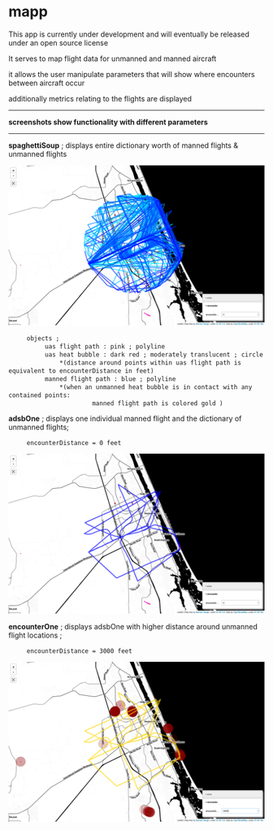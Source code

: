 # mapp

This app is currently under development and will eventually be released under an open source license

It serves to map flight data for unmanned and manned aircraft 

it allows the user manipulate parameters that will show where encounters between aircraft occur

additionally metrics relating to the flights are displayed 



****

**screenshots show functionality with different parameters**

****

**spaghettiSoup** ; 
displays entire dictionary worth of manned flights & unmanned flights

![Image description](https://raw.githubusercontent.com/nyetzsche/mapp/master/screenshots/spaghettiSoup.png)




         objects ; 
              uas flight path : pink ; polyline
              uas heat bubble : dark red ; moderately translucent ; circle
                  *(distance around points within uas flight path is equivalent to encounterDistance in feet)
              manned flight path : blue ; polyline
                  *(when an unmanned heat bubble is in contact with any contained points:
                           manned flight path is colored gold )

**adsbOne** ; 
displays one individual manned flight and the dictionary of unmanned flights; 

         encounterDistance = 0 feet

![Image description](https://raw.githubusercontent.com/nyetzsche/mapp/master/screenshots/adsbOne.png)

**encounterOne** ; 
displays adsbOne with higher distance around unmanned flight locations ; 

         encounterDistance = 3000 feet
   
![Image description](https://raw.githubusercontent.com/nyetzsche/mapp/master/screenshots/encounterOne.png)
   


